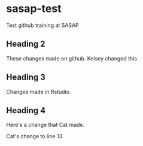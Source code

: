 # sasap-test
Test github training at SASAP

## Heading 2
These changes made on github.
Kelsey changed this

## Heading 3
Changes made in Rstudio.

## Heading 4
Here's a change that Cat made.

Cat's change to line 13. 